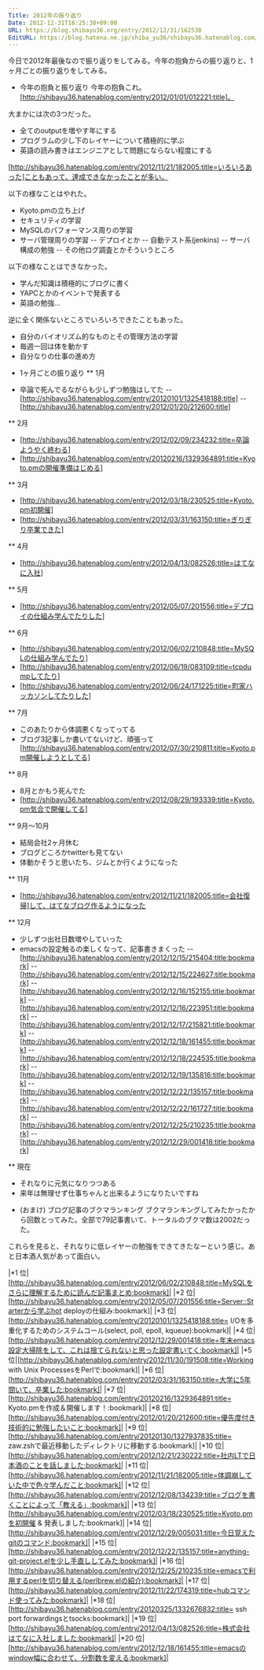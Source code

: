 ```yaml
---
Title: 2012年の振り返り
Date: 2012-12-31T16:25:38+09:00
URL: https://blog.shibayu36.org/entry/2012/12/31/162538
EditURL: https://blog.hatena.ne.jp/shiba_yu36/shibayu36.hatenablog.com/atom/entry/12704830469097191893
---
```


今日で2012年最後なので振り返りをしてみる。今年の抱負からの振り返りと、1ヶ月ごとの振り返りをしてみる。

* 今年の抱負と振り返り
今年の抱負これ。[http://shibayu36.hatenablog.com/entry/2012/01/01/012221:title]。

大まかには次の3つだった。
- 全てのoutputを増やす年にする
- プログラムの少し下のレイヤーについて積極的に学ぶ
- 英語の読み書きはエンジニアとして問題にならない程度にする

[http://shibayu36.hatenablog.com/entry/2012/11/21/182005:title=いろいろあった]こともあって、達成できなかったことが多い。

以下の様なことはやれた。
- Kyoto.pmの立ち上げ
- セキュリティの学習
- MySQLのパフォーマンス周りの学習
- サーバ管理周りの学習
-- デプロイとか
-- 自動テスト系(jenkins)
-- サーバ構成の勉強
-- その他ログ調査とかそういうところ

以下の様なことはできなかった。
- 学んだ知識は積極的にブログに書く
- YAPCとかのイベントで発表する
- 英語の勉強...

逆に全く関係ないところでいろいろできたこともあった。
- 自分のバイオリズム的なものとその管理方法の学習
- 毎週一回は体を動かす
- 自分なりの仕事の進め方

* 1ヶ月ごとの振り返り
** 1月
- 卒論で死んでるながらも少しずつ勉強はしてた
-- [http://shibayu36.hatenablog.com/entry/20120101/1325418188:title]
-- [http://shibayu36.hatenablog.com/entry/2012/01/20/212600:title]

** 2月
- [http://shibayu36.hatenablog.com/entry/2012/02/09/234232:title=卒論ようやく終わる]
- [http://shibayu36.hatenablog.com/entry/20120216/1329364891:title=Kyoto.pmの開催準備はじめる]

** 3月
- [http://shibayu36.hatenablog.com/entry/2012/03/18/230525:title=Kyoto.pm初開催]
- [http://shibayu36.hatenablog.com/entry/2012/03/31/163150:title=ぎりぎり卒業できた]

** 4月
- [http://shibayu36.hatenablog.com/entry/2012/04/13/082526:title=はてなに入社]

** 5月
- [http://shibayu36.hatenablog.com/entry/2012/05/07/201556:title=デプロイの仕組み学んでたりした]

** 6月
- [http://shibayu36.hatenablog.com/entry/2012/06/02/210848:title=MySQLの仕組み学んでたり]
- [http://shibayu36.hatenablog.com/entry/2012/06/19/083109:title=tcpdumpしてたり]
- [http://shibayu36.hatenablog.com/entry/2012/06/24/171225:title=町家ハッカソンしてたりした]

** 7月
- このあたりから体調悪くなってってる
- ブログ3記事しか書いてないけど、頑張って[http://shibayu36.hatenablog.com/entry/2012/07/30/210811:title=Kyoto.pm開催しようとしてる]

** 8月
- 8月とかもう死んでた
- [http://shibayu36.hatenablog.com/entry/2012/08/29/193339:title=Kyoto.pm気合で開催してる]

** 9月〜10月
- 結局会社2ヶ月休む
- ブログどころかtwitterも見てない
- 体動かそうと思いたち、ジムとか行くようになった

** 11月
- [http://shibayu36.hatenablog.com/entry/2012/11/21/182005:title=会社復帰]して、はてなブログ作るようになった

** 12月
- 少しずつ出社日数増やしていった
- emacsの設定触るの楽しくなって、記事書きまくった
-- [http://shibayu36.hatenablog.com/entry/2012/12/15/215404:title:bookmark]
-- [http://shibayu36.hatenablog.com/entry/2012/12/15/224627:title:bookmark]
-- [http://shibayu36.hatenablog.com/entry/2012/12/16/152155:title:bookmark]
-- [http://shibayu36.hatenablog.com/entry/2012/12/16/223951:title:bookmark]
-- [http://shibayu36.hatenablog.com/entry/2012/12/17/215821:title:bookmark]
-- [http://shibayu36.hatenablog.com/entry/2012/12/18/161455:title:bookmark]
-- [http://shibayu36.hatenablog.com/entry/2012/12/18/224535:title:bookmark]
-- [http://shibayu36.hatenablog.com/entry/2012/12/19/135816:title:bookmark]
-- [http://shibayu36.hatenablog.com/entry/2012/12/22/135157:title:bookmark]
-- [http://shibayu36.hatenablog.com/entry/2012/12/22/161727:title:bookmark]
-- [http://shibayu36.hatenablog.com/entry/2012/12/25/210235:title:bookmark]
-- [http://shibayu36.hatenablog.com/entry/2012/12/29/001418:title:bookmark]

** 現在
- それなりに元気になりつつある
- 来年は無理せず仕事ちゃんと出来るようになりたいですね


* (おまけ) ブログ記事のブクマランキング
ブクマランキングしてみたかったから回数とってみた。全部で79記事書いて、トータルのブクマ数は2002だった。

これらを見ると、それなりに低レイヤーの勉強をできてきたなーという感じ。あと日本酒人気があって面白い。

|*1 位|[http://shibayu36.hatenablog.com/entry/2012/06/02/210848:title=MySQLをさらに理解するために読んだ記事まとめ:bookmark]|
|*2 位|[http://shibayu36.hatenablog.com/entry/2012/05/07/201556:title=Server::Starterから学ぶhot deployの仕組み:bookmark]|
|*3 位|[http://shibayu36.hatenablog.com/entry/20120101/1325418188:title= I/Oを多重化するためのシステムコール(select, poll, epoll, kqueue):bookmark]|
|*4 位|[http://shibayu36.hatenablog.com/entry/2012/12/29/001418:title=年末emacs設定大掃除をして、これは捨てられないと思った設定書いてく:bookmark]|
|*5 位|[http://shibayu36.hatenablog.com/entry/2012/11/30/191508:title=Working with Unix ProcessesをPerlで:bookmark]|
|*6 位|[http://shibayu36.hatenablog.com/entry/2012/03/31/163150:title=大学に5年間いて、卒業した:bookmark]|
|*7 位|[http://shibayu36.hatenablog.com/entry/20120216/1329364891:title= Kyoto.pmを作成＆開催します！:bookmark]|
|*8 位|[http://shibayu36.hatenablog.com/entry/2012/01/20/212600:title=優先度付き技術的に勉強したいこと:bookmark]|
|*9 位|[http://shibayu36.hatenablog.com/entry/20120130/1327937835:title= zaw.zshで最近移動したディレクトリに移動する:bookmark]|
|*10 位|[http://shibayu36.hatenablog.com/entry/2012/12/21/230222:title=社内LTで日本酒のことを話しました:bookmark]|
|*11 位|[http://shibayu36.hatenablog.com/entry/2012/11/21/182005:title=体調崩していた中で色々学んだこと:bookmark]|
|*12 位|[http://shibayu36.hatenablog.com/entry/2012/12/08/134239:title=ブログを書くことによって「教える」:bookmark]|
|*13 位|[http://shibayu36.hatenablog.com/entry/2012/03/18/230525:title=Kyoto.pmを初開催 & 発表しました:bookmark]|
|*14 位|[http://shibayu36.hatenablog.com/entry/2012/12/29/005031:title=今日覚えたgitのコマンド:bookmark]|
|*15 位|[http://shibayu36.hatenablog.com/entry/2012/12/22/135157:title=anything-git-project.elを少し手直ししてみた:bookmark]|
|*16 位|[http://shibayu36.hatenablog.com/entry/2012/12/25/210235:title=emacsで利用するperlを切り替える(perlbrew.elの紹介):bookmark]|
|*17 位|[http://shibayu36.hatenablog.com/entry/2012/11/22/174319:title=hubコマンド使ってみた:bookmark]|
|*18 位|[http://shibayu36.hatenablog.com/entry/20120325/1332676832:title= ssh port forwardingsとtsocks:bookmark]|
|*19 位|[http://shibayu36.hatenablog.com/entry/2012/04/13/082526:title=株式会社はてなに入社しました:bookmark]|
|*20 位|[http://shibayu36.hatenablog.com/entry/2012/12/18/161455:title=emacsのwindow幅に合わせて、分割数を変える:bookmark]|
